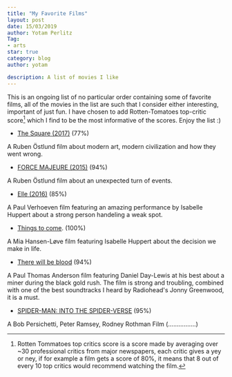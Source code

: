 ```yaml
---
title: "My Favorite Films"
layout: post
date: 15/03/2019
author: Yotam Perlitz
Tag:
- arts
star: true
category: blog
author: yotam

description: A list of movies I like
---
```


This is an ongoing list of no particular order containing some of favorite films, all of the movies in the list are such that I consider either interesting, important of just fun. I have chosen to add Rotten-Tomatoes top-critic score[^1] which I find to be the most informative of the scores. Enjoy the list :)

- [The Square (2017)](https://www.rottentomatoes.com/m/the_square_2017) (77%)  

A Ruben Östlund film about modern art, modern civilization and how they went wrong.

- [FORCE MAJEURE (2015)](https://www.rottentomatoes.com/m/force_majeure_2014) (94%)  

A Ruben Östlund film about an unexpected turn of events.

- [Elle (2016)](https://www.rottentomatoes.com/m/elle_2016) (85%)  

A Paul Verhoeven film featuring an amazing performance by  Isabelle Huppert about a strong person handeling a weak spot.

- [Things to come](https://www.rottentomatoes.com/m/things_to_come_2016). (100%)

A Mia Hansen-Løve film featuring Isabelle Huppert about the decision we make in life.

- [There will be blood](https://www.rottentomatoes.com/m/there_will_be_blood) (94%)

A Paul Thomas Anderson film featuring Daniel Day-Lewis at his best about a miner during the black gold rush. The film is strong and troubling, combined with one of the best soundtracks I heard by Radiohead's Jonny Greenwood, it is a must.

- [SPIDER-MAN: INTO THE SPIDER-VERSE](https://www.rottentomatoes.com/m/spider_man_into_the_spider_verse) (95%)

A Bob Persichetti, Peter Ramsey, Rodney Rothman Film (…………….)







[^1]: Rotten Tommatoes top critics score is a score made by averaging over ~30 professional critics from major newspapers, each critic gives a yey or ney, if for example a film gets a score of 80%, it means that 8 out of every 10 top critics would recommend watching the film.
